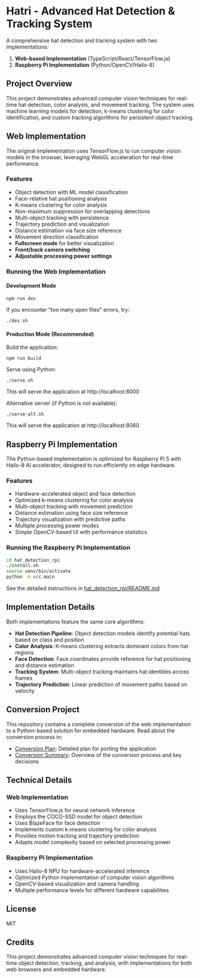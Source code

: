 # Hatri - Advanced Hat Detection & Tracking System

A comprehensive hat detection and tracking system with two implementations:

1. **Web-based Implementation** (TypeScript/React/TensorFlow.js)
2. **Raspberry Pi Implementation** (Python/OpenCV/Hailo-8)

## Project Overview

This project demonstrates advanced computer vision techniques for real-time hat detection, color analysis, and movement tracking. The system uses machine learning models for detection, k-means clustering for color identification, and custom tracking algorithms for persistent object tracking.

## Web Implementation

The original implementation uses TensorFlow.js to run computer vision models in the browser, leveraging WebGL acceleration for real-time performance.

### Features
- Object detection with ML model classification
- Face-relative hat positioning analysis
- K-means clustering for color analysis
- Non-maximum suppression for overlapping detections
- Multi-object tracking with persistence
- Trajectory prediction and visualization
- Distance estimation via face size reference
- Movement direction classification
- **Fullscreen mode** for better visualization
- **Front/back camera switching**
- **Adjustable processing power settings**

### Running the Web Implementation

#### Development Mode
```
npm run dev
```

If you encounter "too many open files" errors, try:
```
./dev.sh
```

#### Production Mode (Recommended)
Build the application:
```
npm run build
```

Serve using Python:
```
./serve.sh
```
This will serve the application at http://localhost:8000

Alternative server (if Python is not available):
```
./serve-alt.sh
```
This will serve the application at http://localhost:8080

## Raspberry Pi Implementation

The Python-based implementation is optimized for Raspberry Pi 5 with Hailo-8 AI accelerator, designed to run efficiently on edge hardware.

### Features
- Hardware-accelerated object and face detection
- Optimized k-means clustering for color analysis
- Multi-object tracking with movement prediction
- Distance estimation using face size reference
- Trajectory visualization with predictive paths
- Multiple processing power modes
- Simple OpenCV-based UI with performance statistics

### Running the Raspberry Pi Implementation

```bash
cd hat_detection_rpi
./install.sh
source venv/bin/activate
python -m src.main
```

See the detailed instructions in [hat_detection_rpi/README.md](hat_detection_rpi/README.md)

## Implementation Details

Both implementations feature the same core algorithms:

- **Hat Detection Pipeline**: Object detection models identify potential hats based on class and position
- **Color Analysis**: K-means clustering extracts dominant colors from hat regions
- **Face Detection**: Face coordinates provide reference for hat positioning and distance estimation
- **Tracking System**: Multi-object tracking maintains hat identities across frames
- **Trajectory Prediction**: Linear prediction of movement paths based on velocity

## Conversion Project

This repository contains a complete conversion of the web implementation to a Python-based solution for embedded hardware. Read about the conversion process in:

- [Conversion Plan](python_conversion_plan.md): Detailed plan for porting the application
- [Conversion Summary](hat_conversion_summary.md): Overview of the conversion process and key decisions

## Technical Details

### Web Implementation
- Uses TensorFlow.js for neural network inference
- Employs the COCO-SSD model for object detection
- Uses BlazeFace for face detection
- Implements custom k-means clustering for color analysis
- Provides motion tracking and trajectory prediction
- Adapts model complexity based on selected processing power

### Raspberry Pi Implementation
- Uses Hailo-8 NPU for hardware-accelerated inference
- Optimized Python implementation of computer vision algorithms
- OpenCV-based visualization and camera handling
- Multiple performance levels for different hardware capabilities

## License

MIT

## Credits

This project demonstrates advanced computer vision techniques for real-time object detection, tracking, and analysis, with implementations for both web browsers and embedded hardware.